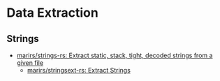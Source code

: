 # Data Extraction
## Strings
- [marirs/strings-rs: Extract static, stack, tight, decoded strings from a given file](https://github.com/marirs/strings-rs)
  - [marirs/stringsext-rs: Extract Strings](https://github.com/marirs/stringsext-rs)
